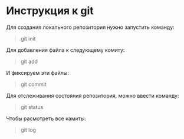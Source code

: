 # Инструкция к git
Для создания локального репозитория нужно запустить команду:
>git init

Для добавления файла к следующему комиту:
> git add

И фиксируем эти файлы:
> git commit

Для отслеживания состояния репозитория, можно ввести команду:
> git status

Чтобы расмотреть все камиты:
> git log